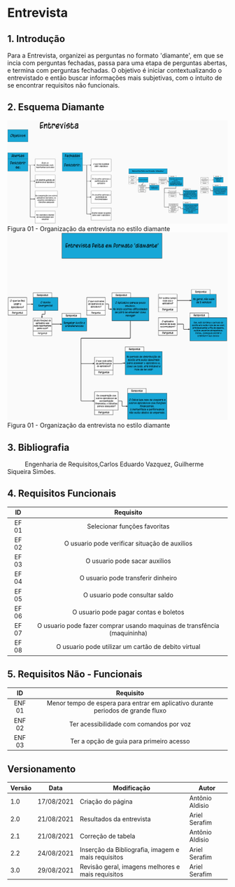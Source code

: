 
# Entrevista

## 1. Introdução
Para a Entrevista, organizei as perguntas no formato 'diamante', em que se incia com perguntas fechadas, passa para uma etapa de perguntas abertas, e termina com perguntas fechadas. 
O objetivo é iniciar contextualizando o entrevistado e então buscar informações mais subjetivas, com o intuito de se encontrar requisitos não funcionais.

## 2. Esquema Diamante

<img width="800px" src="../../../assets/imgs/ObjetivosEntrevista.png" alt="Organização da Entrevista">
<figcaption>Figura 01 - Organização da entrevista no estilo diamante </figcaption>

<img width="800px" src="../../../assets/imgs/PerguntasERespostas.png" alt="Organização da Entrevista">
<figcaption>Figura 01 - Organização da entrevista no estilo diamante </figcaption>

## 3. Bibliografia
<p style="text-indent: 40px; align = "justify">
Engenharia de Requisitos,Carlos Eduardo Vazquez, Guilherme Siqueira Simões.
</p>

## 4. Requisitos Funcionais <a id="EntrevistaFuncional"></a>

<center>

| ID | Requisito | 
|:--:|:--:|
| EF 01 |Selecionar funções favoritas|
| EF 02 |O usuario pode verificar situação de auxilios |
| EF 03 |O usuario pode sacar auxilios | 
| EF 04 |O usuario pode transferir dinheiro|
| EF 05 |O usuario pode consultar saldo|
| EF 06 |O usuario pode pagar contas e boletos|
| EF 07 |O usuario pode fazer comprar usando maquinas de transfência (maquininha)|
| EF 08 |O usuario pode utilizar um cartão de debito virtual|

</center>

## 5. Requisitos Não - Funcionais <a id="EntrevistaNFuncional"></a>



<center>

| ID | Requisito | 
|:--:|:--:|
| ENF 01 |Menor tempo de espera para entrar em aplicativo durante periodos de grande fluxo|
| ENF 02 |Ter acessibilidade com comandos por voz|
| ENF 03 |Ter a opção de guia para primeiro acesso|

</center>


## Versionamento

<center>

| Versão | Data | Modificação | Autor |
|--|--|--|--|
| 1.0 | 17/08/2021 | Criação do página | Antônio Aldisio |
| 2.0 | 21/08/2021 | Resultados da entrevista | Ariel Serafim |
| 2.1 | 21/08/2021 | Correção de tabela | Antônio Aldisio |
| 2.2 | 24/08/2021 | Inserção da Bibliografia, imagem e mais requisitos| Ariel Serafim |
| 3.0 | 29/08/2021 | Revisão geral, imagens melhores e mais requisitos| Ariel Serafim |

</center>